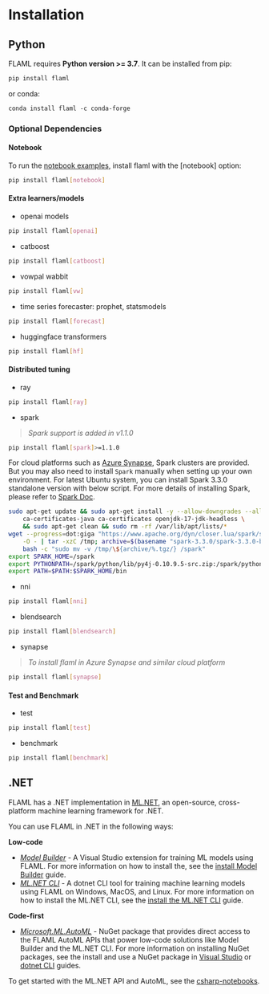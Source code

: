 # Installation

## Python

FLAML requires **Python version >= 3.7**. It can be installed from pip:

```bash
pip install flaml
```

or conda:
```
conda install flaml -c conda-forge
```

### Optional Dependencies

#### Notebook

To run the [notebook examples](https://github.com/microsoft/FLAML/tree/main/notebook),
install flaml with the [notebook] option:

```bash
pip install flaml[notebook]
```

#### Extra learners/models
* openai models
```bash
pip install flaml[openai]
```
* catboost
```bash
pip install flaml[catboost]
```
* vowpal wabbit
```bash
pip install flaml[vw]
```
* time series forecaster: prophet, statsmodels
```bash
pip install flaml[forecast]
```
* huggingface transformers
```bash
pip install flaml[hf]
```

#### Distributed tuning

* ray
```bash
pip install flaml[ray]
```
* spark
> *Spark support is added in v1.1.0*
```bash
pip install flaml[spark]>=1.1.0
```

For cloud platforms such as [Azure Synapse](https://azure.microsoft.com/en-us/products/synapse-analytics/), Spark clusters are provided.
But you may also need to install `Spark` manually when setting up your own environment.
For latest Ubuntu system, you can install Spark 3.3.0 standalone version with below script.
For more details of installing Spark, please refer to [Spark Doc](https://spark.apache.org/docs/latest/api/python/getting_started/install.html).
```bash
sudo apt-get update && sudo apt-get install -y --allow-downgrades --allow-change-held-packages --no-install-recommends \
    ca-certificates-java ca-certificates openjdk-17-jdk-headless \
    && sudo apt-get clean && sudo rm -rf /var/lib/apt/lists/*
wget --progress=dot:giga "https://www.apache.org/dyn/closer.lua/spark/spark-3.3.0/spark-3.3.0-bin-hadoop2.tgz?action=download" \
    -O - | tar -xzC /tmp; archive=$(basename "spark-3.3.0/spark-3.3.0-bin-hadoop2.tgz") \
    bash -c "sudo mv -v /tmp/\${archive/%.tgz/} /spark"
export SPARK_HOME=/spark
export PYTHONPATH=/spark/python/lib/py4j-0.10.9.5-src.zip:/spark/python
export PATH=$PATH:$SPARK_HOME/bin
```

* nni
```bash
pip install flaml[nni]
```
* blendsearch
```bash
pip install flaml[blendsearch]
```

* synapse
> *To install flaml in Azure Synapse and similar cloud platform*
```bash
pip install flaml[synapse]
```

#### Test and Benchmark

* test
```bash
pip install flaml[test]
```
* benchmark
```bash
pip install flaml[benchmark]
```

## .NET

FLAML has a .NET implementation in [ML.NET](http://dot.net/ml), an open-source, cross-platform machine learning framework for .NET.

You can use FLAML in .NET in the following ways:

**Low-code**

- [*Model Builder*](https://dotnet.microsoft.com/apps/machinelearning-ai/ml-dotnet/model-builder) - A Visual Studio extension for training ML models using FLAML. For more information on how to install the, see the [install Model Builder](https://docs.microsoft.com/dotnet/machine-learning/how-to-guides/install-model-builder?tabs=visual-studio-2022) guide.
- [*ML.NET CLI*](https://docs.microsoft.com/dotnet/machine-learning/automate-training-with-cli) - A dotnet CLI tool for training machine learning models using FLAML on Windows, MacOS, and Linux. For more information on how to install the ML.NET CLI, see the [install the ML.NET CLI](https://docs.microsoft.com/dotnet/machine-learning/how-to-guides/install-ml-net-cli?tabs=windows) guide.

**Code-first**

- [*Microsoft.ML.AutoML*](https://www.nuget.org/packages/Microsoft.ML.AutoML/0.20.0-preview.22313.1) - NuGet package that provides direct access to the FLAML AutoML APIs that power low-code solutions like Model Builder and the ML.NET CLI. For more information on installing NuGet packages, see the install and use a NuGet package in [Visual Studio](https://docs.microsoft.com/nuget/quickstart/install-and-use-a-package-in-visual-studio) or [dotnet CLI](https://docs.microsoft.com/nuget/quickstart/install-and-use-a-package-using-the-dotnet-cli) guides.

To get started with the ML.NET API and AutoML, see the [csharp-notebooks](https://github.com/dotnet/csharp-notebooks#machine-learning).
